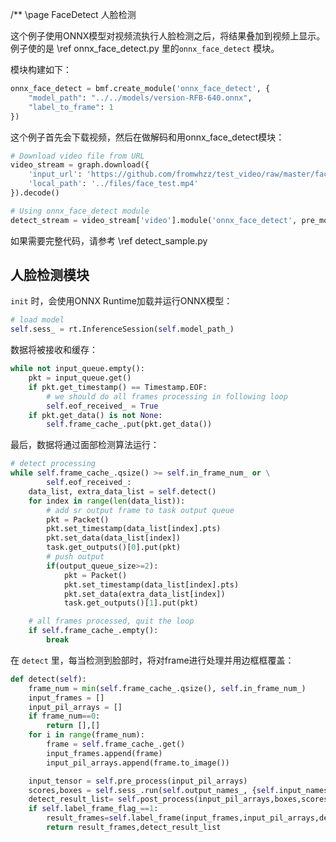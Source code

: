 /** \page FaceDetect 人脸检测

这个例子使用ONNX模型对视频流执行人脸检测之后，将结果叠加到视频上显示。例子使的是 \ref onnx_face_detect.py 里的```onnx_face_detect``` 模块。

模块构建如下：

```python
onnx_face_detect = bmf.create_module('onnx_face_detect', {
    "model_path": "../../models/version-RFB-640.onnx",
    "label_to_frame": 1
})
```

这个例子首先会下载视频，然后在做解码和用onnx_face_detect模块：

```python
# Download video file from URL
video_stream = graph.download({
    'input_url': 'https://github.com/fromwhzz/test_video/raw/master/face.mp4',
    'local_path': '../files/face_test.mp4'
}).decode()

# Using onnx_face_detect module
detect_stream = video_stream['video'].module('onnx_face_detect', pre_module=onnx_face_detect)
```

如果需要完整代码，请参考 \ref detect_sample.py


## 人脸检测模块

 ```init``` 时，会使用ONNX Runtime加载并运行ONNX模型：

```python
# load model
self.sess_ = rt.InferenceSession(self.model_path_)
```

数据将被接收和缓存：

```python
while not input_queue.empty():
    pkt = input_queue.get()
    if pkt.get_timestamp() == Timestamp.EOF:
        # we should do all frames processing in following loop
        self.eof_received_ = True
    if pkt.get_data() is not None:
        self.frame_cache_.put(pkt.get_data())
```

最后，数据将通过面部检测算法运行：

```python
# detect processing
while self.frame_cache_.qsize() >= self.in_frame_num_ or \
        self.eof_received_:
    data_list, extra_data_list = self.detect()
    for index in range(len(data_list)):
        # add sr output frame to task output queue
        pkt = Packet()
        pkt.set_timestamp(data_list[index].pts)
        pkt.set_data(data_list[index])
        task.get_outputs()[0].put(pkt)
        # push output
        if(output_queue_size>=2):
            pkt = Packet()
            pkt.set_timestamp(data_list[index].pts)
            pkt.set_data(extra_data_list[index])
            task.get_outputs()[1].put(pkt)

    # all frames processed, quit the loop
    if self.frame_cache_.empty():
        break
```

在 ```detect``` 里，每当检测到脸部时，将对frame进行处理并用边框框覆盖：

```python
def detect(self):
    frame_num = min(self.frame_cache_.qsize(), self.in_frame_num_)
    input_frames = []
    input_pil_arrays = []
    if frame_num==0:
        return [],[]
    for i in range(frame_num):
        frame = self.frame_cache_.get()
        input_frames.append(frame)
        input_pil_arrays.append(frame.to_image())

    input_tensor = self.pre_process(input_pil_arrays)
    scores,boxes = self.sess_.run(self.output_names_, {self.input_names_[0]: input_tensor})
    detect_result_list= self.post_process(input_pil_arrays,boxes,scores)
    if self.label_frame_flag_==1:
        result_frames=self.label_frame(input_frames,input_pil_arrays,detect_result_list)
        return result_frames,detect_result_list
```
